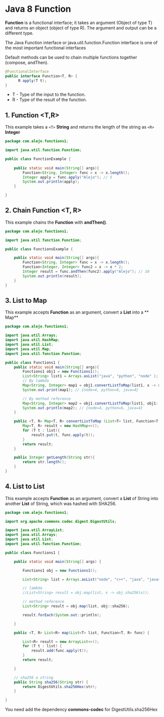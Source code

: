# Java 8 Function #

**Function** is a functional interface; it takes an argument (Object of type T) and returns an object (object of type R). The argument and output can be a different type.

The Java Function interface or java.util.function.Function interface is one of the most important functional interfaces

Default methods can be used to chain multiple functions together (compose, andThen).

```java
@FunctionalInterface
public interface Function<T, R> {
      R apply(T t);
}
```

* T - Type of the input to the function.
* R - Type of the result of the function.

## 1. Function <T,R>

This example takes a  `<T>` **String** and returns the length of the string as `<R>` **Integer**

```java
package com.alejo.functions1;

import java.util.function.Function;

public class FunctionExample {
    
    public static void main(String[] args){
        Function<String, Integer> func = x -> x.length();
        Integer apply = func.apply("Alejo"); // 5 
        System.out.println(apply);
    }

}

```

## 2. Chain Function <T, R>

This example chains the **Function** with **andThen()**.

```java
package com.alejo.functions1;

import java.util.function.Function;

public class FunctionsExample {

    public static void main(String[] args){
        Function<String, Integer> func = x -> x.length();
        Function<Integer, Integer> func2 = x -> x * 2;
        Integer result = func.andThen(func2).apply("Alejo"); // 10
        System.out.println(result);
    }
}

```

## 3. List to Map

This example accepts **Function** as an argument, convert a **List** into a ** Map**

```java
package com.alejo.functions1;

import java.util.Arrays;
import java.util.HashMap;
import java.util.List;
import java.util.Map;
import java.util.function.Function;

public class Functions1 {
    public static void main(String[] args){
        Functions1 obj1 = new Functions1();
        List<String> list1 = Arrays.asList("java", "python", "node" );
        // By lambda
        Map<String, Integer> map1 = obj1.convertListToMap(list1, x -> x.length());
        System.out.print(map1); // {node=4, python=6, java=4}

        // By method reference
        Map<String, Integer> map2 = obj1.convertListToMap(list1, obj1::getLength);
        System.out.println(map2); // {node=4, python=6, java=4}
    }

    public <T, R> Map<T, R> convertListToMap (List<T> list, Function<T,R> func){
        Map<T, R> result = new HashMap<>();
        for (T t : list){
            result.put(t, func.apply(t));
        }
        return result;
    }

    public Integer getLength(String str){
        return str.length();
    }
}
```

## 4. List to List

This example accepts **Function** as an argument, convert a **List** of String into another **List** of String, which was hashed with SHA256.

```java
package com.alejo.functions1;

import org.apache.commons.codec.digest.DigestUtils;

import java.util.ArrayList;
import java.util.Arrays;
import java.util.List;
import java.util.function.Function;

public class Functions1 {

    public static void main(String[] args) {

        Functions1 obj = new Functions1();

        List<String> list = Arrays.asList("node", "c++", "java", "javascript");

        // lambda
        //List<String> result = obj.map(list, x -> obj.sha256(x));

        // method reference
        List<String> result = obj.map(list, obj::sha256);

        result.forEach(System.out::println);

    }

    public <T, R> List<R> map(List<T> list, Function<T, R> func) {

        List<R> result = new ArrayList<>();
        for (T t : list) {
            result.add(func.apply(t));
        }
        return result;

    }

    // sha256 a string
    public String sha256(String str) {
        return DigestUtils.sha256Hex(str);
    }

}
```
You need add the dependency **commons-codec** for DigestUtils.sha256Hex